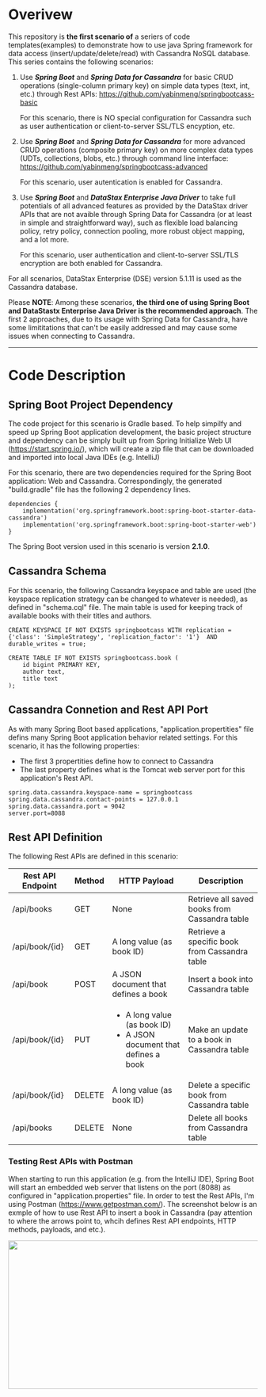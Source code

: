 # Overivew 
This repository is **the first scenario of** a seriers of code templates(examples) to demonstrate how to use java Spring framework for data access (insert/update/delete/read) with Cassandra NoSQL database. This series contains the following scenarios:
1. Use ***Spring Boot*** and ***Spring Data for Cassandra*** for basic CRUD operations (single-column primary key) on simple data types (text, int, etc.) through Rest APIs: https://github.com/yabinmeng/springbootcass-basic

   For this scenario, there is NO special configuration for Cassandra such as user authentication or client-to-server SSL/TLS encyption, etc.

2. Use ***Spring Boot*** and ***Spring Data for Cassandra*** for more advanced CRUD operations (composite primary key) on more complex data types (UDTs, collections, blobs, etc.) through command line interface: https://github.com/yabinmeng/springbootcass-advanced 

   For this scenario, user autentication is enabled for Cassandra.

3. Use ***Spring Boot*** and ***DataStax Enterprise Java Driver*** to take full potentials of all advanced features as provided by the DataStax driver APIs that are not avaible through Spring Data for Cassandra (or at least in simple and straightforward way), such as flexible load balancing policy, retry policy, connection pooling, more robust object mapping, and a lot more. 

   For this scenario, user authentication and client-to-server SSL/TLS encryption are both enabled for Cassandra.

For all scenarios, DataStax Enterprise (DSE) version 5.1.11 is used as the Cassandra database.

Please **NOTE**:
Among these scenarios, **the third one of using Spring Boot and DataStastx Enterprise Java Driver is the recommended approach**. The first 2 approaches, due to its usage with Spring Data for Cassandra, have some limititations that can't be easily addressed and may cause some issues when connecting to Cassandra.

---

# Code Description

## Spring Boot Project Dependency

The code project for this scenario is Gradle based. To help simpilfy and speed up Spring Boot application development, the basic project structure and dependency can be simply built up from Spring Initialize Web UI (https://start.spring.io/), which will create a zip file that can be downloaded and imported into local Java IDEs (e.g. IntelliJ) 

For this scenario, there are two dependencies required for the Spring Boot application: Web and Cassandra. Correspondingly, the generated "build.gradle" file has the following 2 dependency lines.

```
dependencies {
	implementation('org.springframework.boot:spring-boot-starter-data-cassandra')
	implementation('org.springframework.boot:spring-boot-starter-web')
}
```

The Spring Boot version used in this scenario is version **2.1.0**.

## Cassandra Schema

For this scenario, the following Cassandra keyspace and table are used (the keyspace replication strategy can be changed to whatever is needed), as defined in "schema.cql" file. The main table is used for keeping track of available books with their titles and authors. 

```
CREATE KEYSPACE IF NOT EXISTS springbootcass WITH replication = {'class': 'SimpleStrategy', 'replication_factor': '1'}  AND durable_writes = true;

CREATE TABLE IF NOT EXISTS springbootcass.book (
    id bigint PRIMARY KEY,
    author text,
    title text
);
```

## Cassandra Connetion and Rest API Port

As with many Spring Boot based applications, "application.propertities" file defins many Spring Boot application behavior related settings. For this scenario, it has the following properties:
* The first 3 propertities define how to connect to Cassandra
* The last property defines what is the Tomcat web server port for this application's Rest API.

```
spring.data.cassandra.keyspace-name = springbootcass
spring.data.cassandra.contact-points = 127.0.0.1
spring.data.cassandra.port = 9042
server.port=8088
```

## Rest API Definition

The following Rest APIs are defined in this scenario:

| Rest API Endpoint | Method | HTTP Payload | Description |
| --- | --- | --- | --- |
| /api/books | GET | None | Retrieve all saved books from Cassandra table |
| /api/book/{id} | GET | A long value (as book ID) | Retrieve a specific book from Cassandra table |
| /api/book | POST | A JSON document that defines a book | Insert a book into Cassandra table |
| /api/book/{id} | PUT | <ul> <li> A long value (as book ID) </li>  <li> A JSON document that defines a book </li> </ul> | Make an update to a book in Cassandra table |
| /api/book/{id} | DELETE | A long value (as book ID) | Delete a specific book from Cassandra table |
| /api/books | DELETE | None | Delete all books from Cassandra table |

### Testing Rest APIs with Postman

When starting to run this application (e.g. from the IntelliJ IDE), Spring Boot will start an embedded web server that listens on the port (8088) as configured in "application.properties" file. In order to test the Rest APIs, I'm using Postman (https://www.getpostman.com/). The screenshot below is an exmple of how to use Rest API to insert a book in Cassandra (pay attention to where the arrows point to, whcih defines Rest API endpoints, HTTP methods, payloads, and etc.).

<img src="https://github.com/yabinmeng/springbootcass-basic/blob/master/src/main/resources/rest_insert.png" width="800" height="300">

